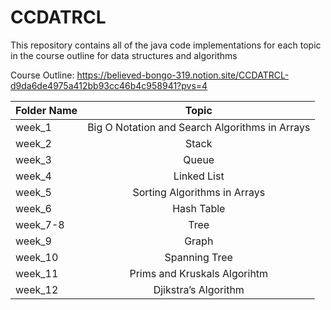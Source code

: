 # **CCDATRCL**

This repository contains all of the java code implementations for each topic in the course outline for data structures and algorithms

Course Outline: https://believed-bongo-319.notion.site/CCDATRCL-d9da6de4975a412bb93cc46b4c958941?pvs=4

| Folder Name | Topic |
| :---         |     :---:      |       
| week_1   | Big O Notation and Search Algorithms in Arrays |
| week_2   | Stack |
| week_3   | Queue |
| week_4   | Linked List |
| week_5  | Sorting Algorithms in Arrays |
| week_6   | Hash Table  |
| week_7-8   | Tree  |
| week_9   | Graph |
| week_10   | Spanning Tree |
| week_11   | Prims and Kruskals Algorihtm |
| week_12   | Djikstra’s Algorithm  |

